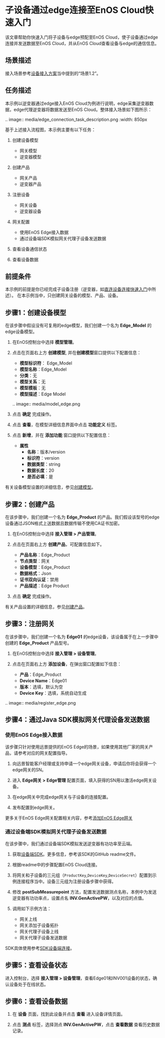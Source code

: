 # 子设备通过edge连接至EnOS Cloud快速入门

该文章帮助你快速入门将子设备与edge预配至EnOS Cloud，使子设备通过edge连接并发送数据至EnOS Cloud，并从EnOS Cloud查看设备与edge的通信信息。


## 场景描述<scenario>
接入场景参考[设备接入方案](connection_scenarios)当中提到的“场景1.2”。


## 任务描述<description>

本示例以逆变器通过edge接入EnOS Cloud为例进行说明，edge采集逆变器数据，edge代理逆变器将数据发送至EnOS Cloud。整体接入场景如下图所示：

.. image:: media/edge_connection_task_description.png
   :width: 850px

基于上述接入流程图，本示例主要有以下任务：

1. 创建设备模型

   - 网关模型
   - 逆变器模型

2. 创建产品

   - 网关产品
   - 逆变器产品

3. 注册设备

   - 网关设备
   - 逆变器设备

4. 网关配置

   - 使用EnOS Edge接入数据
   - 通过设备端SDK模拟网关代理子设备发送数据

5. 查看设备通信状态

6. 查看设备数据


## 前提条件<prerequisites>

本示例的前提是你已经完成子设备注册（逆变器，如[直连设备连接快速入门](gettingstarted_device_connection)中所述）。
在本示例当中，只创建网关设备的模型、产品、设备。


## 步骤1：创建设备模型<createmodel>

在该步骤中假设没有可复用的edge模型，我们创建一个名为 **Edge_Model** 的edge设备模型。

1. 在EnOS控制台中选择 **模型管理**。

2. 点击在页面右上方 **创建模型**, 并在**创建模型**窗口提供以下配置信息：

   - **模型标识符**： Edge_Model
   - **模型名称**：Edge_Model
   - **分类**：无
   - **模型关系**：无
   - **模型模板**：无
   - **模型描述**：Edge Model

   .. image:: media/model_edge.png

3. 点击 **确定** 完成操作。

4. 点击 **查看**，在模型详细信息界面中点击 **功能定义** 标签。

5. 点击 **新增**，并在 **添加功能** 窗口提供以下配置信息：

   - **属性**
     - **名称**：版本/version
     - **标识符**：version
     - **数据类型**：string
     - **数据长度**：20
     - **是否必填**：是

有关设备模型设置的详细信息，参见[创建模型](cloud/creating_model)。


## 步骤2：创建产品<createproduct>

在该步骤中，我们创建一个名为 **Edge_Product** 的产品。我们假设该型号的edge设备通过JSON格式上送数据且数据传输不使用CA证书加密。

1. 在EnOS控制台中选择 **接入管理 > 产品管理**。

2. 点击在页面右上方 **创建产品**，可配置信息如下。

   - **产品名称**：Edge_Product
   - **节点类型**：网关
   - **设备模型**：Edge_Product
   - **数据格式**：Json
   - **证书双向认证**：禁用
   - **产品描述**：Edge Product

3. 点击 **确定** 完成操作。

有关产品设置的详细信息，参见[创建产品](cloud/creating_product)。


## 步骤3：注册网关<registergateway>

在该步骤中，我们创建一个名为 **Edge01** 的edge设备，该设备属于在上一步骤中创建的 **Edge_Product** 产品型号。

1. 在EnOS控制台中选择 **接入管理 > 设备管理**。

2. 点击在页面右上方 **添加设备**，在弹出窗口配置如下信息：

   - **产品**：Edge_Product
   - **Device Name**：Edge01
   - **版本**：选填，默认为空
   - **Device Key**：选填，系统自动生成

.. image:: media/register_edge.png

## 步骤4：通过Java SDK模拟网关代理设备发送数据<edgegateway>

### 使用EnOS Edge接入数据<access>

该步骤只针对使用远景提供的EnOS Edge的场景，如果使用其他厂家的网关产品，请参考对应的网关配置指导。

1. 向远景智能客户经理或支持申请一个edge网关设备，申请后你将会获得一个edge网关的SN。

2. 进入 **Edge网关 > Edge管理** 配置页面，填入获得的SN用以激活edge网关设备。

3. 在edge网关中完成edge网关与子设备的连接配置。

4. 发布配置到edge网关。

更多关于EnOS Edge网关配置相关内容，参考[添加EnOS Edge网关](edge/managing_edge)

### 通过设备端SDK模拟网关代理子设备发送数据<DeviceSDK>

在该步骤中，我们通过设备端SDK模拟发送逆变器有功功率至云端。

1. 获取[设备端SDK](https://github.com/EnvisionIot/enos-mqtt-java-sdk)。更多信息，参考该SDK的GitHub readme文件。

2. 根据readme中的步骤配置EnOS Cloud连接。

3. 将网关和子设备的三元组（`ProductKey`,`DeviceKey`,`DeviceSecret`）配置到示例连接程序当中。设备三元组为注册设备步骤中获得。

4. 修改 **postSubMeasurepoint** 方法，配置发送数据测点名称，本例中为发送逆变器有功功率点，设置点名 **INV.GenActivePW**，以及对应的点值。

5. 调用如下示例方法：

   - 网关上线
   - 网关添加子设备拓扑
   - 网关代理子设备上线
   - 网关代理子设备发送数据

SDK具体使用参考[SDK设备端连接](using_sdk)。


## 步骤5：查看设备状态<checkdevice>

进入控制台，选择 **接入管理 > 设备管理**，查看Edge01和INV001设备的状态，确认设备处于在线状态。

## 步骤6：查看设备数据<checkdata>

1. 在 **设备** 页面，找到此设备并点击 **查看** 进入设备详情页面。

2. 点击 **测点** 标签，选择测点 **INV.GenActivePW**，点击 **查看数据** 查看历史数据记录。
